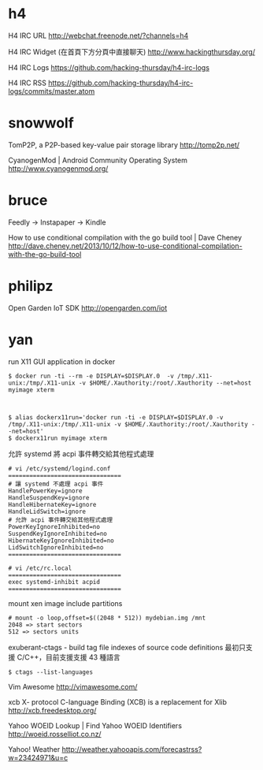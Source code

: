 # h4

H4 IRC URL
<http://webchat.freenode.net/?channels=h4>  

H4 IRC Widget (在首頁下方分頁中直接聊天)
<http://www.hackingthursday.org/>  

H4 IRC Logs
<https://github.com/hacking-thursday/h4-irc-logs>  

H4 IRC RSS
<https://github.com/hacking-thursday/h4-irc-logs/commits/master.atom>  

# snowwolf

TomP2P, a P2P-based key-value pair storage library
<http://tomp2p.net/>  

CyanogenMod | Android Community Operating System
<http://www.cyanogenmod.org/>  

# bruce

Feedly -> Instapaper -> Kindle

How to use conditional compilation with the go build tool | Dave Cheney
<http://dave.cheney.net/2013/10/12/how-to-use-conditional-compilation-with-the-go-build-tool>  

# philipz

Open Garden IoT SDK
<http://opengarden.com/iot>  

# yan

run X11 GUI application in docker


    $ docker run -ti --rm -e DISPLAY=$DISPLAY.0  -v /tmp/.X11-unix:/tmp/.X11-unix -v $HOME/.Xauthority:/root/.Xauthority --net=host myimage xterm



    $ alias dockerx11run='docker run -ti -e DISPLAY=$DISPLAY.0 -v /tmp/.X11-unix:/tmp/.X11-unix -v $HOME/.Xauthority:/root/.Xauthority --net=host' 
    $ dockerx11run myimage xterm


允許 systemd 將 acpi 事件轉交給其他程式處理 


    # vi /etc/systemd/logind.conf
    ================================
    # 讓 systemd 不處理 acpi 事件
    HandlePowerKey=ignore
    HandleSuspendKey=ignore
    HandleHibernateKey=ignore
    HandleLidSwitch=ignore
    # 允許 acpi 事件轉交給其他程式處理
    PowerKeyIgnoreInhibited=no
    SuspendKeyIgnoreInhibited=no
    HibernateKeyIgnoreInhibited=no
    LidSwitchIgnoreInhibited=no 
    ================================
    
    # vi /etc/rc.local
    ================================
    exec systemd-inhibit acpid 
    ================================


mount xen image include partitions


    # mount -o loop,offset=$((2048 * 512)) mydebian.img /mnt
    2048 => start sectors
    512 => sectors units


exuberant-ctags - build tag file indexes of source code definitions
最初只支援 C/C++，目前支援支援 43 種語言


    $ ctags --list-languages


Vim Awesome
<http://vimawesome.com/>  

xcb X-  protocol C-language Binding (XCB) is a replacement for Xlib
<http://xcb.freedesktop.org/>  

Yahoo WOEID Lookup   |  Find Yahoo WOEID Identifiers
<http://woeid.rosselliot.co.nz/>  

Yahoo! Weather
<http://weather.yahooapis.com/forecastrss?w=23424971&u=c>  